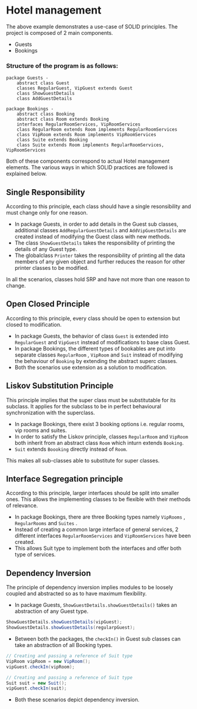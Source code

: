 # Hotel management

The above example demonstrates a use-case of SOLID principles. The project is composed of 2 main components.
* Guests
* Bookings

### Structure of the program is as follows:
```
package Guests -       
    abstract class Guest
    classes RegularGuest, VipGuest extends Guest
    class ShowGuestDetails
    class AddGuestDetails

package Bookings -       
    abstract class Booking
    abstract class Room extends Booking
    interfaces RegularRoomServices, VipRoomServices 
    class RegularRoom extends Room implements RegularRoomServices
    class VipRoom extends Room implements VipRoomServices
    class Suite extends Booking 
    class Suite extends Room implements RegularRoomServices, VipRoomServices
 ```


Both of these components correspond to actual Hotel management elements. The various ways in which SOLID practices are followed is explained below.

## Single Responsibility 
According to this principle, each class should have a single resonsibility and must change only for one reason.
* In package Guests, in order to add details in the Guest sub classes, additional classes `AddRegularGuestDetails` and `AddVipGuestDetails` are created instead of modifying the Guest class with new methods.
* The class `ShowGuestDetails` takes the responsibility of printing the details of any Guest type.
* The globalclass `Printer` takes the responsibility of printing all the data members of any given object and further reduces the reason for other printer classes to be modified.

In all the scenarios, classes hold SRP and have not more than one reason to change.

## Open Closed Principle
According to this principle, every class should be open to extension but closed to modification.
* In package Guests, the behavior of class `Guest` is extended into `RegularGuest` and `VipGuest` instead of modifications to base class Guest.
* In package Bookings, the different types of bookables are put into separate classes `RegularRoom` , `VipRoom` and `Suit` instead of modifying the behaviour of `Booking` by extending the abstract superc classes.
* Both the scenarios use extension as a solution to modification.


## Liskov Substitution Principle
This principle implies that the super class must be substitutable for its subclass. It applies for the subclass to be in perfect behavioural synchronization with the superclass.
* In package Bookings, there exist 3 booking options i.e. regular rooms, vip rooms and suites.
* In order to satisfy the Liskov principle, classes `RegularRoom` and `VipRoom` both inherit from an abstract class `Room` which inturn extends `Booking`.
* `Suit` extends `Boooking` directly instead of `Room`.

This makes all sub-classes able to substitute for super classes.



## Interface Segregation principle
According to this principle, larger interfaces should be split into smaller ones. This allows the implementing classes to be flexible with their methods of relevance.
* In package Bookings, there are three Booking types namely `VipRooms` , `RegularRooms` and `Suites` . 
* Instead of creating a common large interface of general services, 2 different interfaces `RegularRoomServices` and `VipRoomServices` have been created.
* This allows Suit type to implement both the interfaces and offer both type of services.



## Dependency Inversion
The principle of dependency inversion implies modules to be loosely coupled and abstracted so as to have maximum flexibility.
* In package Guests, `ShowGuestDetails.showGuestDetails()` takes an abstraction of any Guest type.
```Java
ShowGuestDetails.showGuestDetails(vipGuest);
ShowGuestDetails.showGuestDetails(regularpGuest);
```

* Between both the packages, the `checkIn()` in Guest sub classes can take an abstraction of all Booking types.
```Java
// Creating and passing a reference of Suit type
VipRoom vipRoom = new VipRoom();
vipGuest.checkIn(vipRoom);
```

```Java
// Creating and passing a reference of Suit type
Suit suit = new Suit();
vipGuest.checkIn(suit);
```
* Both these scenarios depict dependency inversion.
